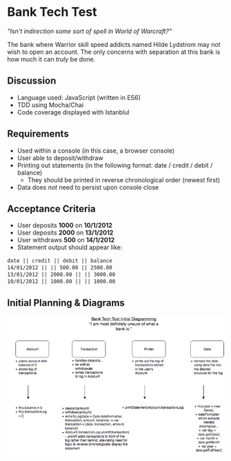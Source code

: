 # Bank Tech Test

*"Isn't indirection some sort of spell in World of Warcraft?"*

The bank where Warrior skill speed addicts named Hilde Lydstrom may not wish to open an account. The only concerns with separation at this bank is how much it can _truly_ be done.

## Discussion
- Language used: JavaScript (written in ES6)
- TDD using Mocha/Chai
- Code coverage displayed with Istanblul

## Requirements
- Used within a console (in this case, a browser console)
- User able to deposit/withdraw
- Printing out statements (in the following format: date / credit / debit / balance)
    -  They should be printed in reverse chronological order (newest first)
- Data does *not* need to persist upon console close

## Acceptance Criteria
- User deposits **1000** on **10/1/2012**
- User deposits **2000** on **13/1/2012**
- User withdraws **500** on **14/1/2012**
- Statement output should appear like:
```
date || credit || debit || balance
14/01/2012 || || 500.00 || 2500.00
13/01/2012 || 2000.00 || || 3000.00
10/01/2012 || 1000.00 || || 1000.00
```

## Initial Planning & Diagrams
![Initial Planning](images/initial_diagram.png)